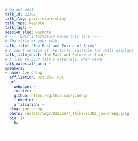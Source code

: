 ```yaml
---
# Do not edit
talk_id: 22302
talk_slug: past-future-shiny
talk_type: keynote
talk_tags: ~
session_slug: keynote
# ---- Edit information below this line ----
# The title of your talk
talk_title: "The Past and Future of Shiny"
# A short version of the title, suitable for small displays
talk_title_short: The Past and Future of Shiny
# A link to your talk's materials, when ready
talk_materials_url: ~
speakers:
- name: Joe Cheng
  affiliation: RStudio, PBC
  url:
    webpage: ~
    twitter: ~
    github: https://github.com/jcheng5
    linkedin: ~
    affiliation: ~
  slug: joe-cheng
  photo: /assets/img/2022Conf/_talks/22302_joe-cheng.jpeg
  bio: |+
    NA


---
```


<!-- ABSTRACT ----
Please write abstract below. You may use simple markdown (links, code style, bold, italics)
-->


